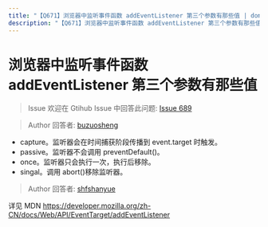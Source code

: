 ```yaml
---
title: "【Q671】浏览器中监听事件函数 addEventListener 第三个参数有那些值 | dom高频面试题"
description: "【Q671】浏览器中监听事件函数 addEventListener 第三个参数有那些值 字节跳动面试题、阿里腾讯面试题、美团小米面试题。"
---
```


# 浏览器中监听事件函数 addEventListener 第三个参数有那些值

> Issue
> 欢迎在 Gtihub Issue 中回答此问题: [Issue 689](https://github.com/shfshanyue/Daily-Question/issues/689)

> Author
> 回答者: [buzuosheng](https://github.com/buzuosheng)

- capture。监听器会在时间捕获阶段传播到 event.target 时触发。
- passive。监听器不会调用 preventDefault()。
- once。监听器只会执行一次，执行后移除。
- singal。调用 abort()移除监听器。

> Author
> 回答者: [shfshanyue](https://github.com/shfshanyue)

详见 MDN https://developer.mozilla.org/zh-CN/docs/Web/API/EventTarget/addEventListener
